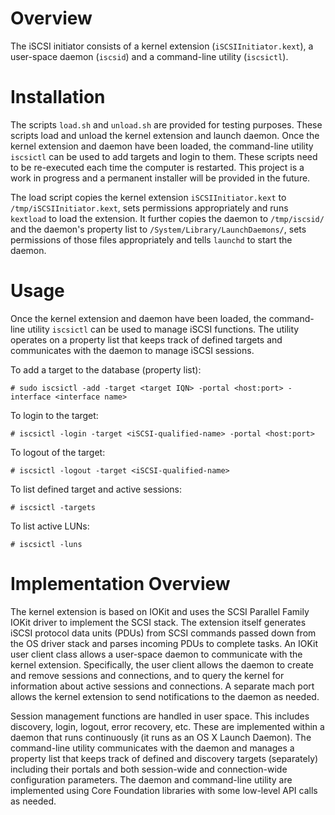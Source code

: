 # Overview

The iSCSI initiator consists of a kernel extension (`iSCSIInitiator.kext`), a user-space daemon (`iscsid`) and a command-line utility (`iscsictl`).  

# Installation

The scripts `load.sh` and `unload.sh` are provided for testing purposes.  These scripts load and unload the kernel extension and launch daemon.  Once the kernel extension and daemon have been loaded, the command-line utility `iscsictl` can be used to add targets and login to them.  These scripts need to be re-executed each time the computer is restarted.  This project is a work in progress and a permanent installer will be provided in the future.

The load script copies the kernel extension `iSCSIInitiator.kext` to `/tmp/iSCSIInitiator.kext`, sets permissions appropriately and runs `kextload` to load the extension.  It further copies the daemon to `/tmp/iscsid/` and the daemon's property list to `/System/Library/LaunchDaemons/`, sets permissions of those files appropriately and tells `launchd` to start the daemon.

# Usage

Once the kernel extension and daemon have been loaded, the command-line utility `iscsictl` can be used to manage iSCSI functions.  The utility operates on a property list that keeps track of defined targets and communicates with the daemon to manage iSCSI sessions.

To add a target to the database (property list):

`# sudo iscsictl -add -target <target IQN> -portal <host:port> -interface <interface name>`

To login to the target:

`# iscsictl -login -target <iSCSI-qualified-name> -portal <host:port>`

To logout of the target:

`# iscsictl -logout -target <iSCSI-qualified-name>`

To list defined target and active sessions:

`# iscsictl -targets`

To list active LUNs:

`# iscsictl -luns`




# Implementation Overview

The kernel extension is based on IOKit and uses the SCSI Parallel Family IOKit driver to implement the SCSI stack.  The extension itself generates iSCSI protocol data units (PDUs) from SCSI commands passed down from the OS driver stack and parses incoming PDUs to complete tasks.  An IOKit user client class allows a user-space daemon to communicate with the kernel extension.  Specifically, the user client allows the daemon to create and remove sessions and connections, and to query the kernel for information about active sessions and connections.  A separate mach port allows the kernel extension to send notifications to the daemon as needed.

Session management functions are handled in user space.  This includes discovery, login, logout, error recovery, etc.  These are implemented within a daemon that runs continuously (it runs as an OS X Launch Daemon).  The command-line utility communicates with the daemon and manages a property list that keeps track of defined and discovery targets (separately) including their portals and both session-wide and connection-wide configuration parameters.  The daemon and command-line utility are implemented using Core Foundation libraries with some low-level API calls as needed.   
